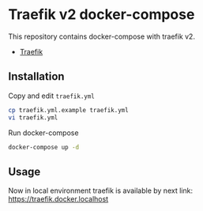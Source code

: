 # Traefik v2 docker-compose

This repository contains docker-compose with traefik v2.

* [Traefik](https://docs.traefik.io/)

## Installation

Copy and edit `traefik.yml`
```bash
cp traefik.yml.example traefik.yml
vi traefik.yml
```

Run docker-compose
```bash
docker-compose up -d
```

## Usage

Now in local environment traefik is available by next link: https://traefik.docker.localhost
